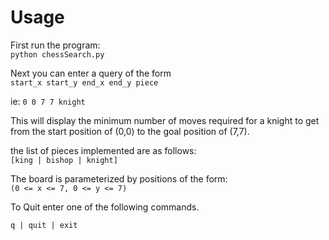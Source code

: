 

# Usage
First run the program: \
`python chessSearch.py` 

Next you can enter a query of the form \
`start_x start_y end_x end_y piece`

ie:
`0 0 7 7 knight`

This will display the minimum number of moves required for a knight to get from the start position of (0,0) to the goal position of (7,7).

the list of pieces implemented are as follows: \
`[king | bishop | knight]`

The board is parameterized by positions of the form: \
`(0 <= x <= 7, 0 <= y <= 7)`

To Quit enter one of the following commands. 

`q | quit | exit`
